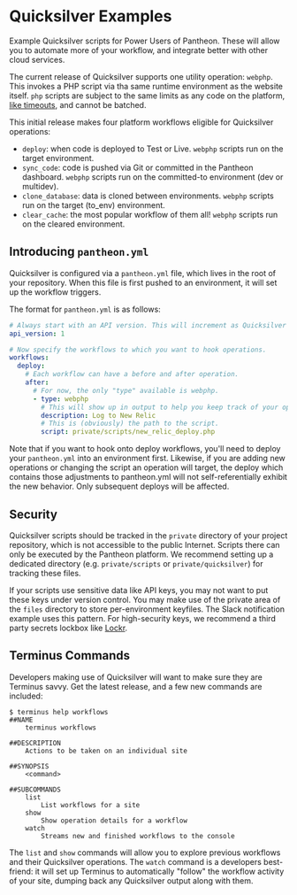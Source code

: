 # Quicksilver Examples
Example Quicksilver scripts for Power Users of Pantheon. These will allow you to automate more of your workflow, and integrate better with other cloud services.

The current release of Quicksilver supports one utility operation: `webphp`. This invokes a PHP script via tha same runtime environment as the website itself. `php` scripts are subject to the same limits as any code on the platform, [like timeouts](https://pantheon.io/docs/articles/sites/timeouts/#timeouts-that-aren't-configurable), and cannot be batched. 

This initial release makes four platform workflows eligible for Quicksilver operations:

- `deploy`: when code is deployed to Test or Live. `webphp` scripts run on the target environment.
- `sync_code`: code is pushed via Git or committed in the Pantheon dashboard. `webphp` scripts run on the committed-to environment (dev or multidev).
- `clone_database`: data is cloned between environments. `webphp` scripts run on the target (to_env) environment.
- `clear_cache`: the most popular workflow of them all! `webphp` scripts run on the cleared environment.

## Introducing `pantheon.yml` ##

Quicksilver is configured via a `pantheon.yml` file, which lives in the root of your repository. When this file is first pushed to an environment, it will set up the workflow triggers. 

The format for `pantheon.yml` is as follows:

```yaml
# Always start with an API version. This will increment as Quicksilver evolves.
api_version: 1

# Now specify the workflows to which you want to hook operations.
workflows:
  deploy:
    # Each workflow can have a before and after operation.
    after:
      # For now, the only "type" available is webphp.
      - type: webphp
        # This will show up in output to help you keep track of your operations.
        description: Log to New Relic
        # This is (obviously) the path to the script.
        script: private/scripts/new_relic_deploy.php
```

Note that if you want to hook onto deploy workflows, you'll need to deploy your `pantheon.yml` into an environment first. Likewise, if you are adding new operations or changing the script an operation will target, the deploy which contains those adjustments to pantheon.yml will not self-referentially exhibit the new behavior. Only subsequent deploys will be affected.

## Security ##

Quicksilver scripts should be tracked in the `private` directory of your project repository, which is not accessible to the public Internet. Scripts there can only be executed by the Pantheon platform. We recommend setting up a dedicated directory (e.g. `private/scripts` or `private/quicksilver`) for tracking these files.

If your scripts use sensitive data like API keys, you may not want to put these keys under version control. You may make use of the private area of the `files` directory to store per-environment keyfiles. The Slack notification example uses this pattern. For high-security keys, we recommend a third party secrets lockbox like [Lockr](https://lockr.io).

## Terminus Commands ##

Developers making use of Quicksilver will want to make sure they are Terminus savvy. Get the latest release, and a few new commands are included:

```shell
$ terminus help workflows
##NAME
    terminus workflows

##DESCRIPTION
    Actions to be taken on an individual site

##SYNOPSIS
    <command>

##SUBCOMMANDS
    list
        List workflows for a site
    show
        Show operation details for a workflow
    watch
        Streams new and finished workflows to the console
```

The `list` and `show` commands will allow you to explore previous workflows and their Quicksilver operations. The `watch` command is a developers best-friend: it will set up Terminus to automatically "follow" the workflow activity of your site, dumping back any Quicksilver output along with them.

